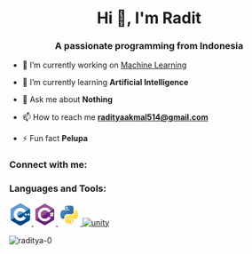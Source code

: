 <h1 align="center">Hi 👋, I'm Radit</h1>
<h3 align="center">A passionate programming from Indonesia</h3>

- 🔭 I’m currently working on [Machine Learning](https://www.dicoding.com/)

- 🌱 I’m currently learning **Artificial Intelligence**

- 💬 Ask me about **Nothing**

- 📫 How to reach me **radityaakmal514@gmail.com**

- ⚡ Fun fact **Pelupa**

<h3 align="left">Connect with me:</h3>
<p align="left">
</p>

<h3 align="left">Languages and Tools:</h3>
<p align="left"> <a href="https://www.w3schools.com/cpp/" target="_blank" rel="noreferrer"> <img src="https://raw.githubusercontent.com/devicons/devicon/master/icons/cplusplus/cplusplus-original.svg" alt="cplusplus" width="40" height="40"/> </a> <a href="https://www.w3schools.com/cs/" target="_blank" rel="noreferrer"> <img src="https://raw.githubusercontent.com/devicons/devicon/master/icons/csharp/csharp-original.svg" alt="csharp" width="40" height="40"/> </a> <a href="https://www.python.org" target="_blank" rel="noreferrer"> <img src="https://raw.githubusercontent.com/devicons/devicon/master/icons/python/python-original.svg" alt="python" width="40" height="40"/> </a> <a href="https://unity.com/" target="_blank" rel="noreferrer"> <img src="https://www.vectorlogo.zone/logos/unity3d/unity3d-icon.svg" alt="unity" width="40" height="40"/> </a> </p>

<p><img align="center" src="https://github-readme-stats.vercel.app/api/top-langs?username=raditya-0&show_icons=true&locale=en&layout=compact" alt="raditya-0" /></p>
